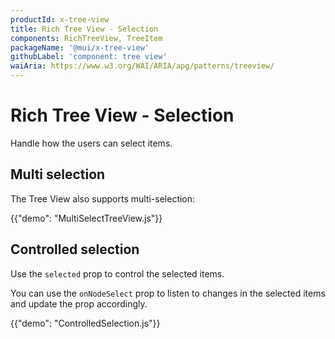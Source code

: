 ```yaml
---
productId: x-tree-view
title: Rich Tree View - Selection
components: RichTreeView, TreeItem
packageName: '@mui/x-tree-view'
githubLabel: 'component: tree view'
waiAria: https://www.w3.org/WAI/ARIA/apg/patterns/treeview/
---
```


# Rich Tree View - Selection

<p class="description">Handle how the users can select items.</p>

## Multi selection

The Tree View also supports multi-selection:

{{"demo": "MultiSelectTreeView.js"}}

## Controlled selection

Use the `selected` prop to control the selected items.

You can use the `onNodeSelect` prop to listen to changes in the selected items and update the prop accordingly.

{{"demo": "ControlledSelection.js"}}
